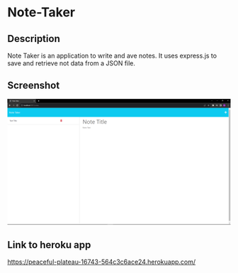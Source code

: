 # Note-Taker
## Description
Note Taker is an application to write and ave notes. It uses express.js to save and retrieve not data from a JSON file.
## Screenshot
<img src="./public/assets/2023-08-30.png">

## Link to heroku app
https://peaceful-plateau-16743-564c3c6ace24.herokuapp.com/